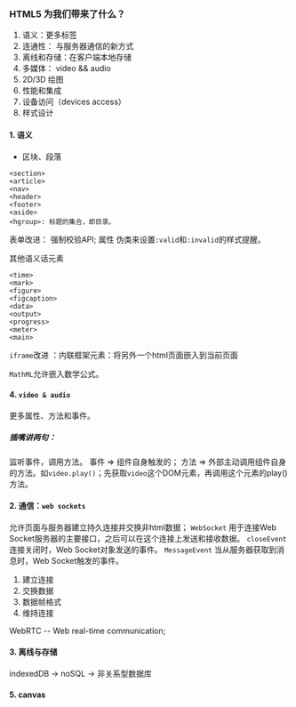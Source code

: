 ### HTML5 为我们带来了什么？

1. 语义：更多标签
2. 连通性： 与服务器通信的新方式
3. 离线和存储：在客户端本地存储
4. 多媒体： video && audio
5. 2D/3D 绘图
6. 性能和集成
7. 设备访问（devices access）
8. 样式设计


#### 1. 语义
+  区块、段落
``` 
<section>
<article>
<nav>
<header>
<footer>
<aside>
<hgroup>: 标题的集合，即目录。
```

表单改进：
强制校验API; 属性 伪类来设置```:valid```和```:invalid```的样式提醒。

其他语义话元素
```
<time>
<mark>
<figure>
<figcaption>
<data>
<output>
<progress>
<meter>
<main>
```

```iframe```改进
：内联框架元素：将另外一个html页面嵌入到当前页面

```MathML```允许嵌入数学公式。


#### 4. ```video & audio```
更多属性、方法和事件。
##### 插嘴讲两句：
监听事件，调用方法。
事件 => 组件自身触发的；
方法 => 外部主动调用组件自身的方法。如```video.play()```；先获取```video```这个DOM元素，再调用这个元素的play()方法。

#### 2. 通信：```web sockets```
允许页面与服务器建立持久连接并交换非html数据；
```WebSocket```
用于连接Web Socket服务器的主要接口，之后可以在这个连接上发送和接收数据。
```closeEvent```
连接关闭时，Web Socket对象发送的事件。
```MessageEvent```
当从服务器获取到消息时，Web Socket触发的事件。

1. 建立连接
2. 交换数据
3. 数据帧格式
4. 维持连接

WebRTC -- Web real-time communication;


#### 3. 离线与存储
indexedDB -> noSQL -> 非关系型数据库

#### 5. canvas
